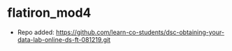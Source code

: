 # flatiron_mod4

- Repo added: https://github.com/learn-co-students/dsc-obtaining-your-data-lab-online-ds-ft-081219.git